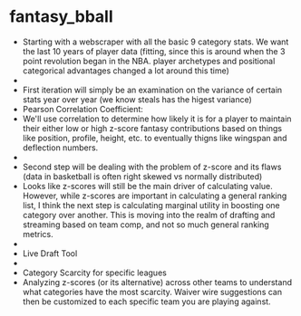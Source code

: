 # fantasy_bball

- Starting with a webscraper with all the basic 9 category stats. We want the last 10 years of player data (fitting, since this is around when the 3 point revolution began in the NBA. player archetypes and positional categorical advantages changed a lot around this time)
- 
- First iteration will simply be an examination on the variance of certain stats year over year (we know steals has the higest variance)
- Pearson Correlation Coefficient:
- We'll use correlation to determine how likely it is for a player to maintain their either low or high z-score fantasy contributions based on things like position, profile, height, etc. to eventually thigns like wingspan and deflection numbers. 
- 
- Second step will be dealing with the problem of z-score and its flaws (data in basketball is often right skewed vs normally distributed)
- Looks like z-scores will still be the main driver of calculating value. However, while z-scores are important in calculating a general ranking list, I think the next step is calculating marginal utility in boosting one category over another. This is moving into the realm of drafting and streaming based on team comp, and not so much general ranking metrics. 
-
- Live Draft Tool
- 
- Category Scarcity for specific leagues
- Analyzing z-scores (or its alternative) across other teams to understand what categories have the most scarcity. Waiver wire suggestions can then be customized to each specific team you are playing against. 